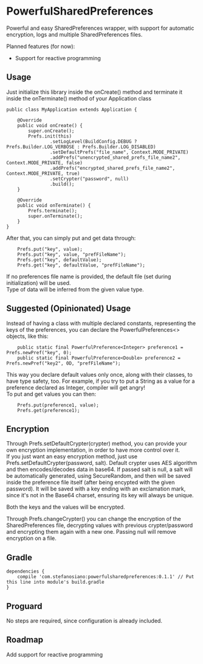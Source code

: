 PowerfulSharedPreferences
=========================
Powerful and easy SharedPreferences wrapper, with support for automatic encryption, logs and multiple SharedPreferences files.
  
  
Planned features (for now):  
* Support for reactive programming
  
  
Usage
-----
  
Just initialize this library inside the onCreate() method and terminate it inside the onTerminate() method of your Application class  
  
```
public class MyApplication extends Application {

    @Override
    public void onCreate() {
        super.onCreate();
        Prefs.init(this)
                .setLogLevel(BuildConfig.DEBUG ? Prefs.Builder.LOG_VERBOSE : Prefs.Builder.LOG_DISABLED)
                .setDefaultPrefs("file_name", Context.MODE_PRIVATE)
                .addPrefs("unencrypted_shared_prefs_file_name2", Context.MODE_PRIVATE, false)
                .addPrefs("encrypted_shared_prefs_file_name2", Context.MODE_PRIVATE, true)
                .setCrypter("password", null)
                .build();
    }

    @Override
    public void onTerminate() {
        Prefs.terminate();
        super.onTerminate();
    }
}  
```
  
After that, you can simply put and get data through:

```
    Prefs.put("key", value);
    Prefs.put("key", value, "prefFileName");
    Prefs.get("key", defaultValue);
    Prefs.get("key", defaultValue, "prefFileName");
```
  
If no preferences file name is provided, the default file (set during initialization) will be used.  
Type of data will be inferred from the given value type.  
  
  
  
Suggested (Opinionated) Usage
-----------------------------
  
Instead of having a class with multiple declared constants, representing the keys of the preferences, you can declare the PowerfulPreferences<> objects, like this:

```
    public static final PowerfulPreference<Integer> preference1 = Prefs.newPref("key", 0);
    public static final PowerfulPreference<Double> preference2 = Prefs.newPref("key2", 0D, "prefFileName");
```
  
This way you declare default values only once, along with their classes, to have type safety, too. For example, if you try to put a String as a value for a preference declared as Integer, compiler will get angry!  
To put and get values you can then:  

```
    Prefs.put(preference1, value);
    Prefs.get(preference1);
```
    
  
  
Encryption
----------
  
Through Prefs.setDefaultCrypter(crypter) method, you can provide your own encryption implementation, in order to have more control over it.  
If you just want an easy encryption method, just use Prefs.setDefaultCrypter(password, salt). Default crypter uses AES algorithm and then encodes/decodes data in base64. If passed salt is null, a salt will be automatically generated, using SecureRandom, and then will be saved inside the preference file itself (after being encypted with the given password). It will be saved with a key ending with an exclamation mark, since it's not in the Base64 charset, ensuring its key will always be unique.  
  
Both the keys and the values will be encrypted.  
  
Through Prefs.changeCrypter() you can change the encryption of the SharedPreferences file, decrypting values with previous crypter/password and encrypting them again with a new one. Passing null will remove encryption on a file.  
  
  
  
  
Gradle
------
  
```
dependencies {
    compile 'com.stefanosiano:powerfulsharedpreferences:0.1.1' // Put this line into module's build.gradle
}
```
  
  
Proguard
--------
No steps are required, since configuration is already included.  
  
  
  
Roadmap
-------
Add support for reactive programming

